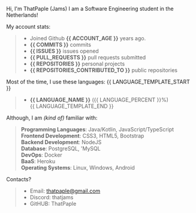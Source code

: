 Hi, I'm ThatPaple (Jams)
I am a Software Engineering student in the Netherlands!


My account stats:
>   - Joined Github **{{ ACCOUNT_AGE }}** years ago.
>   - **{{ COMMITS }}** commits
>   - **{{ ISSUES }}** issues opened
>   - **{{ PULL_REQUESTS }}** pull requests submitted
>   - **{{ REPOSITORIES }}** personal projects
>   - **{{ REPOSITORIES_CONTRIBUTED_TO }}** public repositories


Most of the time, I use these languages:
{{ LANGUAGE_TEMPLATE_START }}
>    - **{{ LANGUAGE_NAME }}** ({{ LANGUAGE_PERCENT }}%)   
{{ LANGUAGE_TEMPLATE_END }}

Although, I am _(kind of)_ familiar with:
>    **Programming Languages**: Java/Kotlin, JavaScript/TypeScript   
>    **Frontend Development**: CSS3, HTML5,  Bootstrap   
>    **Backend Development**: NodeJS   
>    **Database**: PostgreSQL, 'MySQL   
>    **DevOps**: Docker   
>    **BaaS**: Heroku   
>    **Operating Systems**: Linux, Windows, Android

Contacts?
> - Email: thatpaple@gmail.com
> - Discord: thatjams
> - GitHUB: ThatPaple

